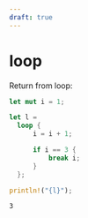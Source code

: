 ```yaml
---
draft: true
---
```


# loop

Return from loop:

```rust
let mut i = 1;

let l =
  loop {
      i = i + 1;

      if i == 3 {
          break i;
      }
  };

println!("{l}");
```

```output
3
```

